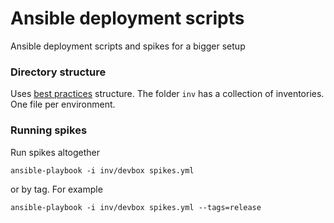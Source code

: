 # Ansible deployment scripts

Ansible deployment scripts and spikes for a bigger setup

### Directory structure

Uses [best practices](http://docs.ansible.com/playbooks_best_practices.html) structure.
The folder `inv` has a collection of inventories. One file per environment.

### Running spikes

Run spikes altogether
```
ansible-playbook -i inv/devbox spikes.yml 
```
or by tag. For example
```
ansible-playbook -i inv/devbox spikes.yml --tags=release
```

